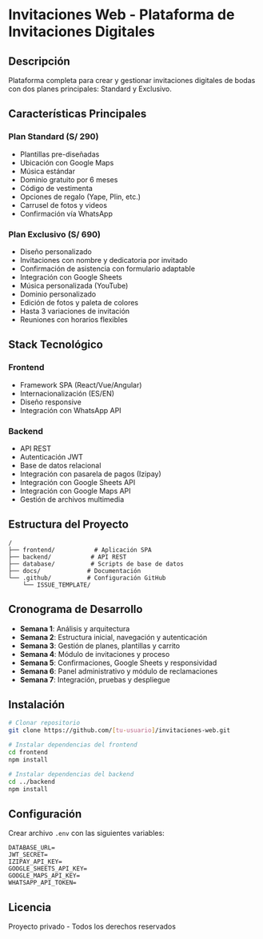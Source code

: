 # Invitaciones Web - Plataforma de Invitaciones Digitales

## Descripción
Plataforma completa para crear y gestionar invitaciones digitales de bodas con dos planes principales: Standard y Exclusivo.

## Características Principales

### Plan Standard (S/ 290)
- Plantillas pre-diseñadas
- Ubicación con Google Maps
- Música estándar
- Dominio gratuito por 6 meses
- Código de vestimenta
- Opciones de regalo (Yape, Plin, etc.)
- Carrusel de fotos y videos
- Confirmación vía WhatsApp

### Plan Exclusivo (S/ 690)
- Diseño personalizado
- Invitaciones con nombre y dedicatoria por invitado
- Confirmación de asistencia con formulario adaptable
- Integración con Google Sheets
- Música personalizada (YouTube)
- Dominio personalizado
- Edición de fotos y paleta de colores
- Hasta 3 variaciones de invitación
- Reuniones con horarios flexibles

## Stack Tecnológico

### Frontend
- Framework SPA (React/Vue/Angular)
- Internacionalización (ES/EN)
- Diseño responsive
- Integración con WhatsApp API

### Backend
- API REST
- Autenticación JWT
- Base de datos relacional
- Integración con pasarela de pagos (Izipay)
- Integración con Google Sheets API
- Integración con Google Maps API
- Gestión de archivos multimedia

## Estructura del Proyecto

```
/
├── frontend/           # Aplicación SPA
├── backend/           # API REST
├── database/          # Scripts de base de datos
├── docs/             # Documentación
└── .github/          # Configuración GitHub
    └── ISSUE_TEMPLATE/
```

## Cronograma de Desarrollo

- **Semana 1**: Análisis y arquitectura
- **Semana 2**: Estructura inicial, navegación y autenticación
- **Semana 3**: Gestión de planes, plantillas y carrito
- **Semana 4**: Módulo de invitaciones y proceso
- **Semana 5**: Confirmaciones, Google Sheets y responsividad
- **Semana 6**: Panel administrativo y módulo de reclamaciones
- **Semana 7**: Integración, pruebas y despliegue

## Instalación

```bash
# Clonar repositorio
git clone https://github.com/[tu-usuario]/invitaciones-web.git

# Instalar dependencias del frontend
cd frontend
npm install

# Instalar dependencias del backend
cd ../backend
npm install
```

## Configuración

Crear archivo `.env` con las siguientes variables:

```
DATABASE_URL=
JWT_SECRET=
IZIPAY_API_KEY=
GOOGLE_SHEETS_API_KEY=
GOOGLE_MAPS_API_KEY=
WHATSAPP_API_TOKEN=
```

## Licencia

Proyecto privado - Todos los derechos reservados